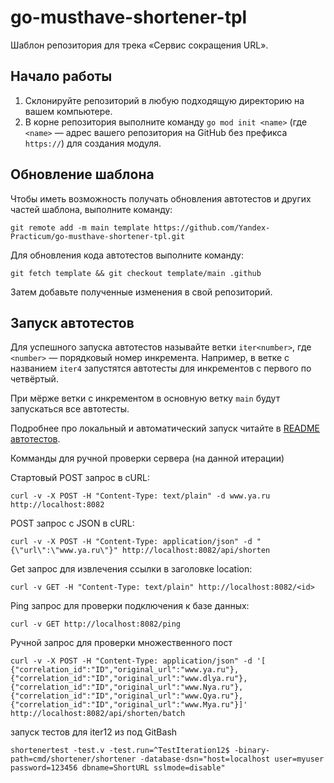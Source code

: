 # go-musthave-shortener-tpl

Шаблон репозитория для трека «Сервис сокращения URL».

## Начало работы

1. Склонируйте репозиторий в любую подходящую директорию на вашем компьютере.
2. В корне репозитория выполните команду `go mod init <name>` (где `<name>` — адрес вашего репозитория на GitHub без префикса `https://`) для создания модуля.

## Обновление шаблона

Чтобы иметь возможность получать обновления автотестов и других частей шаблона, выполните команду:

```
git remote add -m main template https://github.com/Yandex-Practicum/go-musthave-shortener-tpl.git
```

Для обновления кода автотестов выполните команду:

```
git fetch template && git checkout template/main .github
```

Затем добавьте полученные изменения в свой репозиторий.

## Запуск автотестов

Для успешного запуска автотестов называйте ветки `iter<number>`, где `<number>` — порядковый номер инкремента. Например, в ветке с названием `iter4` запустятся автотесты для инкрементов с первого по четвёртый.

При мёрже ветки с инкрементом в основную ветку `main` будут запускаться все автотесты.

Подробнее про локальный и автоматический запуск читайте в [README автотестов](https://github.com/Yandex-Practicum/go-autotests).

Комманды для ручной проверки сервера (на данной итерации)

Стартовый POST запрос в cURL:

```
curl -v -X POST -H "Content-Type: text/plain" -d www.ya.ru http://localhost:8082
```

POST запрос c JSON в cURL:
```
curl -v -X POST -H "Content-Type: application/json" -d "{\"url\":\"www.ya.ru\"}" http://localhost:8082/api/shorten
```

Get запрос для извлечения ссылки в заголовке location:

```
curl -v GET -H "Content-Type: text/plain" http://localhost:8082/<id>
```

Ping запрос для проверки подключения к базе данных:

```
curl -v GET http://localhost:8082/ping
```

Ручной запрос для проверки множественного пост
```
curl -v -X POST -H "Content-Type: application/json" -d '[
{"correlation_id":"ID","original_url":"www.ya.ru"},
{"correlation_id":"ID","original_url":"www.dlya.ru"},
{"correlation_id":"ID","original_url":"www.Nya.ru"},
{"correlation_id":"ID","original_url":"www.Qya.ru"},
{"correlation_id":"ID","original_url":"www.Mya.ru"}]' http://localhost:8082/api/shorten/batch
```

запуск тестов для iter12 из под GitBash
```
shortenertest -test.v -test.run=^TestIteration12$ -binary-path=cmd/shortener/shortener -database-dsn="host=localhost user=myuser password=123456 dbname=ShortURL sslmode=disable"
```